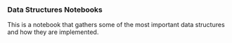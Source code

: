 ### Data Structures Notebooks

This is a notebook that gathers some of the most important data structures and how they are implemented.
